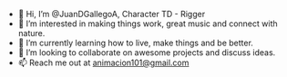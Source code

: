 - 👋 Hi, I’m @JuanDGallegoA, Character TD - Rigger
- 👀 I’m interested in making things work, great music and connect with nature.
- 🌱 I’m currently learning how to live, make things and be better.
- 💞️ I’m looking to collaborate on awesome projects and discuss ideas.
- 📫 Reach me out at animacion101@gmail.com

<!---
JuanDGallegoA/JuanDGallegoA is a ✨ special ✨ repository because its `README.md` (this file) appears on your GitHub profile.
You can click the Preview link to take a look at your changes.
--->
